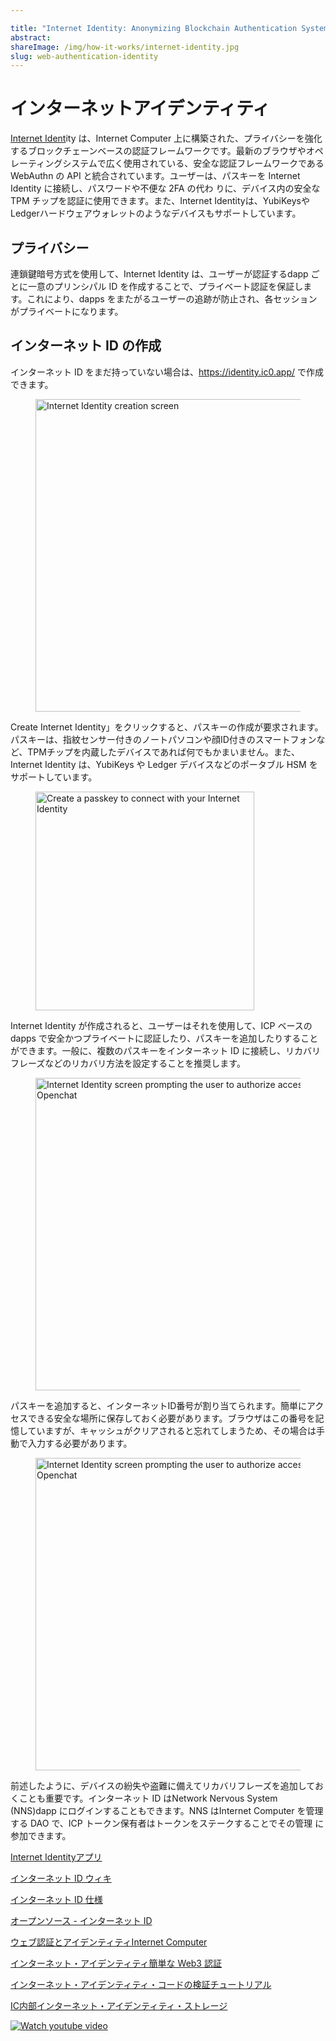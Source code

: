 ```yaml
---

title: "Internet Identity: Anonymizing Blockchain Authentication System"
abstract:
shareImage: /img/how-it-works/internet-identity.jpg
slug: web-authentication-identity
---
```

# インターネットアイデンティティ

[Internet Ident](https://identity.ic0.app/)ity は、Internet Computer 上に構築された、プライバシーを強化するブロックチェーンベースの認証フレームワークです。最新のブラウザやオペレーティングシステムで広く使用されている、安全な認証フレームワークである WebAuthn の API と統合されています。ユーザーは、パスキーを Internet Identity に接続し、パスワードや不便な 2FA の代わ りに、デバイス内の安全な TPM チップを認証に使用できます。また、Internet Identityは、YubiKeysやLedgerハードウェアウォレットのようなデバイスもサポートしています。

## プライバシー

連鎖鍵暗号方式を使用して、Internet Identity は、ユーザーが認証するdapp ごとに一意のプリンシパル ID を作成することで、プライベート認証を保証します。これにより、dapps をまたがるユーザーの追跡が防止され、各セッションがプライベートになります。

## インターネット ID の作成

インターネット ID をまだ持っていない場合は、<https://identity.ic0.app/> で作成できます。

<figure>
<img src="/img/how-it-works/ii-1.webp" alt="Internet Identity creation screen" title="Internet Identity creation screen" align="center" style="height:500px; width: auto">
</figure> 

Create Internet Identity」をクリックすると、パスキーの作成が要求されます。パスキーは、指紋センサー付きのノートパソコンや顔ID付きのスマートフォンなど、TPMチップを内蔵したデバイスであれば何でもかまいません。また、Internet Identity は、YubiKeys や Ledger デバイスなどのポータブル HSM をサポートしています。

<figure>
<img src="/img/how-it-works/ii-2.webp" alt="Create a passkey to connect with your Internet Identity" title="Create a passkey to connect with your Internet Identity" align="center" style="height:350px; width: auto">
</figure> 

Internet Identity が作成されると、ユーザーはそれを使用して、ICP ベースのdapps で安全かつプライベートに認証したり、パスキーを追加したりすることができます。一般に、複数のパスキーをインターネット ID に接続し、リカバリフレーズなどのリカバリ方法を設定することを推奨します。

<figure>
<img src="/img/how-it-works/ii-3.webp" alt="Internet Identity screen prompting the user to authorize access to Openchat" title="Internet Identity screen prompting the user to authorize access to Openchat" align="center" style="height:500px; width: auto">
</figure>

パスキーを追加すると、インターネットID番号が割り当てられます。簡単にアクセスできる安全な場所に保存しておく必要があります。ブラウザはこの番号を記憶していますが、キャッシュがクリアされると忘れてしまうため、その場合は手動で入力する必要があります。

<figure>
<img src="/img/how-it-works/ii-4.webp" alt="Internet Identity screen prompting the user to authorize access to Openchat" title="Internet Identity screen prompting the user to authorize access to Openchat" align="center" style="height:500px; width: auto">
</figure>

前述したように、デバイスの紛失や盗難に備えてリカバリフレーズを追加しておくことも重要です。インターネット ID はNetwork Nervous System (NNS)dapp にログインすることもできます。NNS はInternet Computer を管理する DAO で、ICP トークン保有者はトークンをステークすることでその管理 に参加できます。

[Internet Identityアプリ](https://identity.ic0.app/)

[インターネット ID ウィキ](https://wiki.internetcomputer.org/wiki/Internet_Computer_wiki#Internet_Identity_Introduction)

[インターネット ID 仕様](https://internetcomputer.org/docs/current/references/ii-spec/)

[オープンソース - インターネット ID](https://github.com/dfinity/internet-identity)

[ウェブ認証とアイデンティティInternet Computer](https://medium.com/dfinity/web-authentication-and-identity-on-the-internet-computer-a9bd5754c547)

[インターネット・アイデンティティ簡単な Web3 認証](https://medium.com/dfinity/internet-identity-the-end-of-usernames-and-passwords-ff45e4861bf7)

[インターネット・アイデンティティ・コードの検証チュートリアル](https://medium.com/dfinity/verifying-the-internet-identity-code-a-walkthrough-c1dd7a53f883)

[IC内部インターネット・アイデンティティ・ストレージ](https://mmapped.blog/posts/11-ii-stable-memory.html)

[![Watch youtube video](https://i.ytimg.com/vi/9eUTcCP_ELM/maxresdefault.jpg)](https://www.youtube.com/watch?v=9eUTcCP_ELM)

<!---


# Internet Identity

[Internet Identity](https://identity.ic0.app/) is a privacy-enhancing blockchain based authentication framework to built on the Internet Computer. It integrates with the APIs of WebAuthn, a widely used, secure authentication framework supported by modern browsers and operating systems. Users can connect passkeys to their Internet Identity, and use the secure TPM chip inside these devices for authentication instead of passwords or clunky 2FAs. Alternatively, Internet Identity supports devices like YubiKeys or Ledger hardware wallets.

## Privacy

Using chain-key cryptography, Internet Identity ensures private authentication by creating a unique principal id for each dapp the user authenticates with. This prevents the tracking of users across dapps, making each session private.

## Create an Internet Identity

If you don't yet have an Internet Identity, you can create one at [https://identity.ic0.app/](https://identity.ic0.app/).

<figure>
<img src="/img/how-it-works/ii-1.webp" alt="Internet Identity creation screen" title="Internet Identity creation screen" align="center" style="height:500px; width: auto">
</figure> 

If you click "Create Internet Identity", you are asked to create a passkey. A passkey can be any device that has a TPM chip inside it, such as a laptop with a fingerprint sensor, a smartphone with face ID. Alternatively, Internet Identity supports portable HSMs, such as YubiKeys or Ledger devices.

<figure>
<img src="/img/how-it-works/ii-2.webp" alt="Create a passkey to connect with your Internet Identity" title="Create a passkey to connect with your Internet Identity" align="center" style="height:350px; width: auto">
</figure> 


After the Internet Identity is created, users can already use it to securely and privately authenticate with ICP based dapps, or add more passkeys. It is generally advised to have multiple passkeys connected to your Internet Identity as well as a recovery method setup, such as a recovery phrase.

<figure>
<img src="/img/how-it-works/ii-3.webp" alt="Internet Identity screen prompting the user to authorize access to Openchat" title="Internet Identity screen prompting the user to authorize access to Openchat" align="center" style="height:500px; width: auto">
</figure>

Once you added a passkey, you will be assigned an Internet Identity number. You should save somewhere safe, where you can easily access it. While your browser remembers this number, it will forget it if its cache is cleared, in which case you will need to type it in manually.

<figure>
<img src="/img/how-it-works/ii-4.webp" alt="Internet Identity screen prompting the user to authorize access to Openchat" title="Internet Identity screen prompting the user to authorize access to Openchat" align="center" style="height:500px; width: auto">
</figure>

As mentioned previously, it is also important to add a recovery phrase in case your device gets lost or stolen. Your Internet Identity also allows you to login to the Network Nervous System (NNS) dapp. NNS is the DAO that governs the Internet Computer, and allows ICP token holders to participate in its governance by staking their tokens.


[Internet Identity App](https://identity.ic0.app/)

[Internet Identity Wiki](https://wiki.internetcomputer.org/wiki/Internet_Computer_wiki#Internet_Identity_Introduction)

[Internet Identity Specification](https://internetcomputer.org/docs/current/references/ii-spec/)

[Open Source - Internet Identity](https://github.com/dfinity/internet-identity)

[Web Authentication and Identity on the Internet Computer](https://medium.com/dfinity/web-authentication-and-identity-on-the-internet-computer-a9bd5754c547)

[Internet Identity: Easy Web3 Authentication](https://medium.com/dfinity/internet-identity-the-end-of-usernames-and-passwords-ff45e4861bf7)

[Verifying the Internet Identity Code: A Walkthrough](https://medium.com/dfinity/verifying-the-internet-identity-code-a-walkthrough-c1dd7a53f883)

[IC internals: Internet Identity storage](https://mmapped.blog/posts/11-ii-stable-memory.html)

[![Watch youtube video](https://i.ytimg.com/vi/9eUTcCP_ELM/maxresdefault.jpg)](https://www.youtube.com/watch?v=9eUTcCP_ELM)

-->
